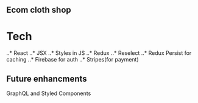 ## Ecom cloth shop

# Tech 
..* React
..* JSX
..* Styles in JS
..* Redux
..* Reselect
..* Redux Persist for caching
..* Firebase for auth
..* Stripes(for payment) 


## Future enhancments

GraphQL and Styled Components
